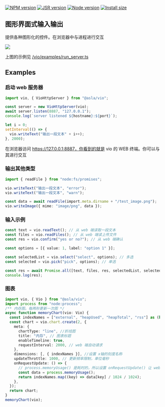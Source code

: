 [![NPM version][npm]][npm-url]
[![JSR version][jsr]][jsr-url]
[![Node version][node]][node-url]
[![Install size][size]][size-url]

[npm]: https://img.shields.io/npm/v/@asla/vio.svg
[npm-url]: https://npmjs.com/package/@asla/vio
[jsr]: https://jsr.io/badges/@asla/vio
[jsr-url]: https://jsr.io/@asla/vio
[node]: https://img.shields.io/node/v/@asla/vio.svg
[node-url]: https://nodejs.org
[size]: https://packagephobia.com/badge?p=@asla/vio
[size-url]: https://packagephobia.com/result?p=@asla/vio

## 图形界面式输入输出

提供各种图形化的控件。在浏览器中与进程进行交互

<img src="https://github.com/asnowc/vio/raw/main/blob/docs/img/vio.png"/>

上图的示例见 [/vio/examples/run_server.ts](https://github.com/asnowc/vio/blob/main/vio/examples/run_server.ts)

## Examples

### 启动 web 服务器

```ts
import vio, { VioHttpServer } from "@asla/vio";

const server = new VioHttpServer(vio);
await server.listen(8887, "127.0.0.1");
console.log(`server listened ${hostname}:${port}`);

let i = 0;
setInterval(() => {
  vio.writeText("输出一段文本" + i++);
}, 2000);
```

在浏览器访问 https://127.0.0.1:8887，你看到的就是 vio 的 WEB 终端。你可以与其进行交互

### 输出其他类型

```ts
import { readFile } from "node:fs/promises";

vio.writeText("输出一段文本", "error");
vio.writeText("输出一段文本", "warn");

const data = await readFile(import.meta.dirname + "/test_image.png");
vio.writeImage({ mime: "image/png", data });
```

### 输入示例

```ts
const text = vio.readText(); // 从 web 端读取一段文本
const files = vio.readFiles(); // 从 web 端读上传文件
const res = vio.confirm("yes or no?"); // 从 web 端确认

const options = [{ value: 1, label: "option 1" }];

const selectedList = vio.select("select", options); // 多选
const selected = vio.pick("pick", options); // 单选

const res = await Promise.all([text, files, res, selectedList, selected]);
console.log(res);
```

### 图表

```ts
import vio, { Vio } from "@asla/vio";
import process from "node:process";
/** 内存图。每两秒更新一次图 */
async function memoryChart(vio: Vio) {
  const indexNames = ["external", "heapUsed", "heapTotal", "rss"] as (keyof NodeJS.MemoryUsage)[];
  const chart = vio.chart.create(2, {
    meta: {
      chartType: "line", //折线图
      title: "内存", // 图表标题
      enableTimeline: true,
      requestInterval: 2000, // web 端自动请求
    },
    dimensions: [, { indexNames }], //设置 x轴的刻度名称
    updateThrottle: 1000, // 更新频率限制，单位毫秒
    onRequestUpdate: () => {
      // process.memoryUsage() 是耗时的，所以设置 onRequestUpdate() 让 web 端进行更新
      const data = process.memoryUsage();
      return indexNames.map((key) => data[key] / 1024 / 1024);
    },
  });
  return chart;
}
memoryChart(vio);
```
